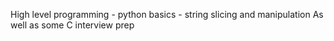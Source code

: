 High level programming - python basics - string slicing and manipulation
As well as some C interview prep
